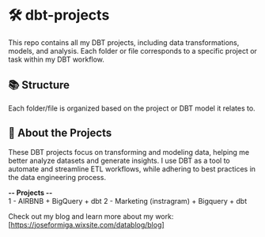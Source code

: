 # 🛠 dbt-projects

This repo contains all my DBT projects, including data transformations, models, and analysis. Each folder or file corresponds to a specific project or task within my DBT workflow.

## 📚 Structure

Each folder/file is organized based on the project or DBT model it relates to.

## 🧠 About the Projects

These DBT projects focus on transforming and modeling data, helping me better analyze datasets and generate insights. I use DBT as a tool to automate and streamline ETL workflows, while adhering to best practices in the data engineering process.

**-- Projects --**\
1 - AIRBNB + BigQuery + dbt
2 - Marketing (instragram) + Bigquery + dbt

Check out my blog and learn more about my work: [https://joseformiga.wixsite.com/datablog/blog]


